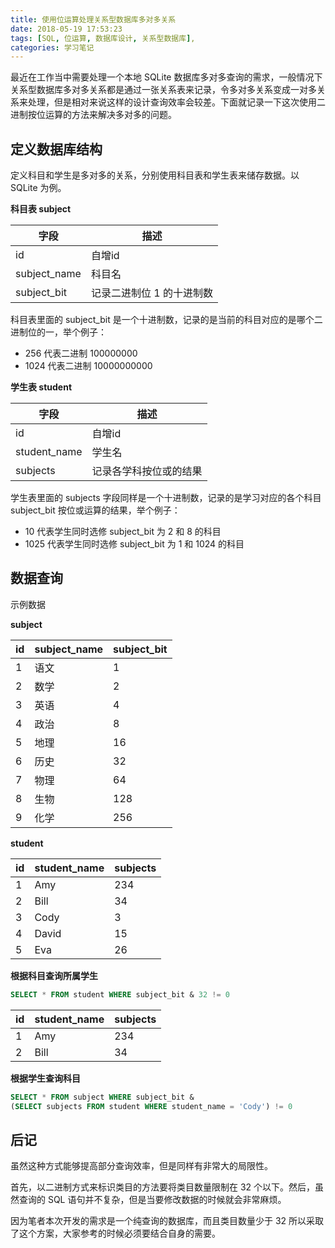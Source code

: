 ```yaml
---
title: 使用位运算处理关系型数据库多对多关系
date: 2018-05-19 17:53:23
tags: [SQL, 位运算, 数据库设计, 关系型数据库],
categories: 学习笔记
---
```


最近在工作当中需要处理一个本地 SQLite 数据库多对多查询的需求，一般情况下关系型数据库多对多关系都是通过一张关系表来记录，令多对多关系变成一对多关系来处理，但是相对来说这样的设计查询效率会较差。下面就记录一下这次使用二进制按位运算的方法来解决多对多的问题。

## 定义数据库结构

定义科目和学生是多对多的关系，分别使用科目表和学生表来储存数据。以 SQLite 为例。

**科目表 subject**

字段 | 描述
---- | ----
id | 自增id
subject_name | 科目名
subject_bit | 记录二进制位 1 的十进制数

科目表里面的 subject_bit 是一个十进制数，记录的是当前的科目对应的是哪个二进制位的一，举个例子：

- 256 代表二进制 100000000
- 1024 代表二进制 10000000000

**学生表 student**

字段 | 描述
---- | ----
id | 自增id
student_name | 学生名
subjects | 记录各学科按位或的结果

学生表里面的 subjects 字段同样是一个十进制数，记录的是学习对应的各个科目 subject_bit 按位或运算的结果，举个例子：

- 10 代表学生同时选修 subject_bit 为 2 和 8 的科目
- 1025 代表学生同时选修 subject_bit 为 1 和 1024 的科目

## 数据查询

示例数据

**subject**

id | subject_name | subject_bit
---- | ---- | ----
1 | 语文 | 1
2 | 数学 | 2
3 | 英语 | 4
4 | 政治 | 8
5 | 地理 | 16
6 | 历史 | 32
7 | 物理 | 64
8 | 生物 | 128
9 | 化学 | 256

**student**

id | student_name | subjects
---- | ---- | ----
1 | Amy | 234
2 | Bill | 34
3 | Cody | 3
4 | David | 15
5 | Eva | 26

**根据科目查询所属学生**

```sql
SELECT * FROM student WHERE subject_bit & 32 != 0
```

id | student_name | subjects
---- | ---- | ----
1 | Amy | 234
2 | Bill | 34

**根据学生查询科目**

```sql
SELECT * FROM subject WHERE subject_bit & 
(SELECT subjects FROM student WHERE student_name = 'Cody') != 0
```

## 后记

虽然这种方式能够提高部分查询效率，但是同样有非常大的局限性。

首先，以二进制方式来标识类目的方法要将类目数量限制在 32 个以下。然后，虽然查询的 SQL 语句并不复杂，但是当要修改数据的时候就会非常麻烦。

因为笔者本次开发的需求是一个纯查询的数据库，而且类目数量少于 32 所以采取了这个方案，大家参考的时候必须要结合自身的需要。